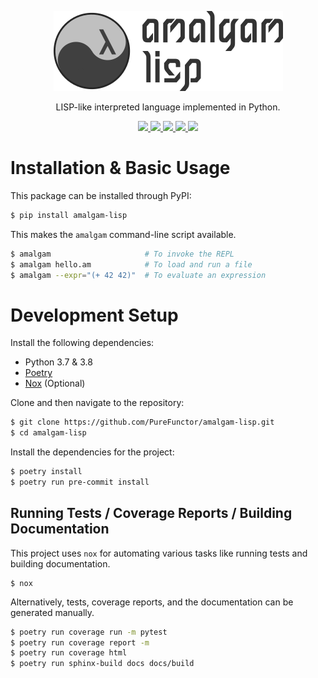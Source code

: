 <p align="center">
  <img src="./docs/logo.png"></img>
</p>

<p align="center">
  LISP-like interpreted language implemented in Python.
</p>

<p align="center">
  <a href="https://github.com/PureFunctor/amalgam-lisp/actions">
    <img src="https://img.shields.io/github/workflow/status/PureFunctor/amalgam-lisp/Tests?logo=github&style=flat-square">
    </a>
  <a href="https://codecov.io/gh/PureFunctor/amalgam-lisp/">
    <img src="https://img.shields.io/codecov/c/gh/purefunctor/amalgam-lisp?label=codecov&logo=codecov&style=flat-square">
  </a>
  <a href="https://amalgam-lisp.readthedocs.io/">
    <img src="https://img.shields.io/readthedocs/amalgam-lisp?style=flat-square">
  </a>
  <a href="https://pypi.org/project/amalgam-lisp/">
    <img src="https://img.shields.io/pypi/v/amalgam-lisp?style=flat-square">
  </a>
  <a href="https://pypi.org/project/amalgam-lisp/">
    <img src="https://img.shields.io/pypi/pyversions/amalgam-lisp?style=flat-square" >
  </a>
</p>

# Installation & Basic Usage
This package can be installed through PyPI:
```bash
$ pip install amalgam-lisp
```
This makes the `amalgam` command-line script available.
```bash
$ amalgam                     # To invoke the REPL
$ amalgam hello.am            # To load and run a file
$ amalgam --expr="(+ 42 42)"  # To evaluate an expression
```

# Development Setup
Install the following dependencies:
* Python 3.7 & 3.8
* [Poetry](https://python-poetry.org)
* [Nox](https://nox.thea.codes/en/stable/) (Optional)

Clone and then navigate to the repository:
```bash
$ git clone https://github.com/PureFunctor/amalgam-lisp.git
$ cd amalgam-lisp
```

Install the dependencies for the project:
```bash
$ poetry install
$ poetry run pre-commit install
```

## Running Tests / Coverage Reports / Building Documentation
This project uses `nox` for automating various tasks like running tests and building documentation.
```
$ nox
```

Alternatively, tests, coverage reports, and the documentation can be generated manually.
```bash
$ poetry run coverage run -m pytest
$ poetry run coverage report -m
$ poetry run coverage html
$ poetry run sphinx-build docs docs/build
```

